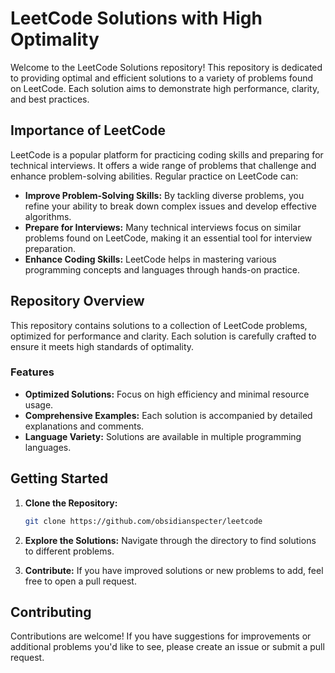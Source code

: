 
# LeetCode Solutions with High Optimality

Welcome to the LeetCode Solutions repository! This repository is dedicated to providing optimal and efficient solutions to a variety of problems found on LeetCode. Each solution aims to demonstrate high performance, clarity, and best practices.

## Importance of LeetCode

LeetCode is a popular platform for practicing coding skills and preparing for technical interviews. It offers a wide range of problems that challenge and enhance problem-solving abilities. Regular practice on LeetCode can:

- **Improve Problem-Solving Skills:** By tackling diverse problems, you refine your ability to break down complex issues and develop effective algorithms.
- **Prepare for Interviews:** Many technical interviews focus on similar problems found on LeetCode, making it an essential tool for interview preparation.
- **Enhance Coding Skills:** LeetCode helps in mastering various programming concepts and languages through hands-on practice.

## Repository Overview

This repository contains solutions to a collection of LeetCode problems, optimized for performance and clarity. Each solution is carefully crafted to ensure it meets high standards of optimality.

### Features

- **Optimized Solutions:** Focus on high efficiency and minimal resource usage.
- **Comprehensive Examples:** Each solution is accompanied by detailed explanations and comments.
- **Language Variety:** Solutions are available in multiple programming languages.

## Getting Started

1. **Clone the Repository:**
   ```bash
   git clone https://github.com/obsidianspecter/leetcode
   ```

2. **Explore the Solutions:** Navigate through the directory to find solutions to different problems.

3. **Contribute:** If you have improved solutions or new problems to add, feel free to open a pull request.

## Contributing

Contributions are welcome! If you have suggestions for improvements or additional problems you'd like to see, please create an issue or submit a pull request.
